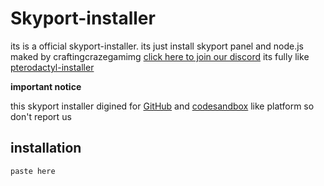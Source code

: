 # Skyport-installer
its is a official skyport-installer. its just install skyport panel and node.js
maked by craftingcrazegamimg
[click here to join our discord](https://discord.gg/uPqRTMmGr5)
its fully like [pterodactyl-installer](https://github.com/pterodactyl-installer/pterodactyl-installer)

**important notice**

this skyport installer digined for [GitHub](https://github.com) and [codesandbox](https://codesandbox.io)
like platform so don't report us 
## installation 
```plaintext
paste here
